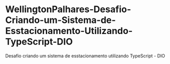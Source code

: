 # WellingtonPalhares-Desafio-Criando-um-Sistema-de-Esstacionamento-Utilizando-TypeScript-DIO
Desafio criando um sistema de esstacionamento utilizando TypeScript - DIO

